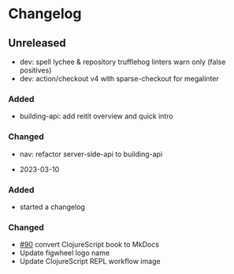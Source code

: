 # Changelog

## Unreleased
- dev: spell lychee & repository trufflehog linters warn only (false positives) 
- dev: action/checkout v4 with sparse-checkout for megalinter

### Added
- building-api: add reitit overview and quick intro

### Changed
- nav: refactor server-side-api to building-api

* 2023-03-10
### Added
- started a changelog
### Changed
- [#90](https://github.com/practicalli/clojurescript/issues/90) convert ClojureScript book to MkDocs
- Update figwheel logo name
- Update ClojureScript REPL workflow image
